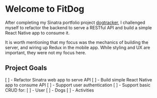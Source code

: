 # Welcome to FitDog

After completing my Sinatra portfolio project [dogtracker](https://github.com/nicholasbair/dogtracker), I challenged myself to refactor the backend to serve a RESTful API and build a simple React Native app to consume it.

It is worth mentioning that my focus was the mechanics of building the server, and wiring up Redux in the mobile app.  While styling and UX are important, they were not my focus here.

## Project Goals
[ ] - Refactor Sinatra web app to serve API
[ ] - Build simple React Native app to consume API
[ ] - Support user authentication
[ ] - Support basic CRUD for:
  [ ] - User
  [ ] - Dogs
  [ ] - Activities
